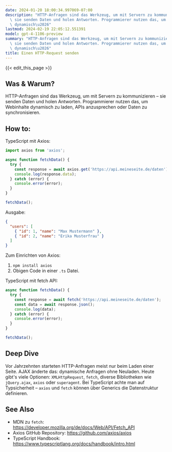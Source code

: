 ```yaml
---
date: 2024-01-20 18:00:34.997069-07:00
description: "HTTP-Anfragen sind das Werkzeug, um mit Servern zu kommunizieren \u2013\
  \ sie senden Daten und holen Antworten. Programmierer nutzen das, um Webinhalte\
  \ dynamisch\u2026"
lastmod: 2024-02-19 22:05:12.551391
model: gpt-4-1106-preview
summary: "HTTP-Anfragen sind das Werkzeug, um mit Servern zu kommunizieren \u2013\
  \ sie senden Daten und holen Antworten. Programmierer nutzen das, um Webinhalte\
  \ dynamisch\u2026"
title: Einen HTTP-Request senden
---
```


{{< edit_this_page >}}

## Was & Warum?
HTTP-Anfragen sind das Werkzeug, um mit Servern zu kommunizieren – sie senden Daten und holen Antworten. Programmierer nutzen das, um Webinhalte dynamisch zu laden, APIs anzusprechen oder Daten zu synchronisieren.

## How to:
TypeScript mit Axios:

```typescript
import axios from 'axios';

async function fetchData() {
  try {
    const response = await axios.get('https://api.meineseite.de/daten');
    console.log(response.data);
  } catch (error) {
    console.error(error);
  }
}

fetchData();
```

Ausgabe:

```json
{
  "users": [
    { "id": 1, "name": "Max Mustermann" },
    { "id": 2, "name": "Erika Musterfrau" }
  ]
}
```

Zum Einrichten von Axios:

1. `npm install axios`
2. Obigen Code in einer `.ts` Datei.

TypeScript mit fetch API:

```typescript
async function fetchData() {
  try {
    const response = await fetch('https://api.meineseite.de/daten');
    const data = await response.json();
    console.log(data);
  } catch (error) {
    console.error(error);
  }
}

fetchData();
```

## Deep Dive
Vor Jahrzehnten starteten HTTP-Anfragen meist nur beim Laden einer Seite. AJAX änderte das: dynamische Anfragen ohne Neuladen. Heute gibt's viele Optionen: `XMLHttpRequest`, `fetch`, diverse Bibliotheken wie `jQuery.ajax`, `axios` oder `superagent`. Bei TypeScript achte man auf Typsicherheit – `axios` und `fetch` können über Generics die Datenstruktur definieren.

## See Also
- MDN zu `fetch`: https://developer.mozilla.org/de/docs/Web/API/Fetch_API
- Axios GitHub Repository: https://github.com/axios/axios
- TypeScript Handbook: https://www.typescriptlang.org/docs/handbook/intro.html
